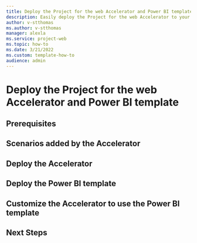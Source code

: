 ```yaml
---
title: Deploy the Project for the web Accelerator and Power BI template
description: Easily deploy the Project for the web Accelerator to your Project for the web environment. Add a Power BI template for extra reporting options. Customize the Accelerator to use the Power BI template.   
author: v-stthomas
ms.author: v-stthomas
manager: alexla
ms.service: project-web
ms.topic: how-to
ms.date: 3/21/2022
ms.custom: template-how-to
audience: admin
---
```


# Deploy the Project for the web Accelerator and Power BI template

## Prerequisites

## Scenarios added by the Accelerator

## Deploy the Accelerator

## Deploy the Power BI template

## Customize the Accelerator to use the Power BI template

## Next Steps
